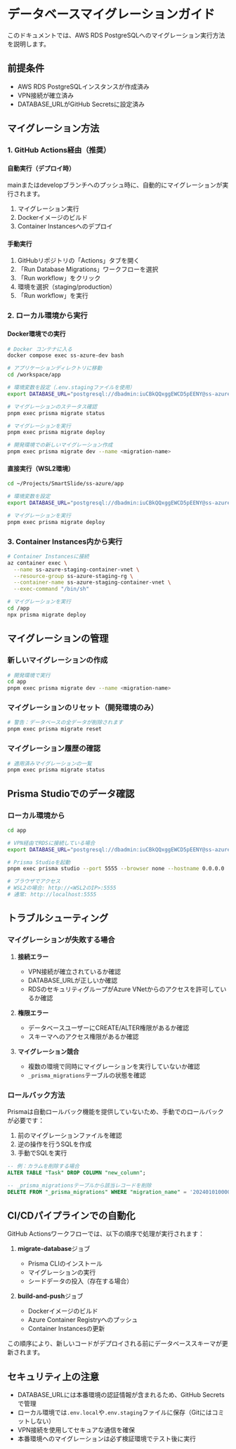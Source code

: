 # データベースマイグレーションガイド

このドキュメントでは、AWS RDS PostgreSQLへのマイグレーション実行方法を説明します。

## 前提条件

- AWS RDS PostgreSQLインスタンスが作成済み
- VPN接続が確立済み
- DATABASE_URLがGitHub Secretsに設定済み

## マイグレーション方法

### 1. GitHub Actions経由（推奨）

#### 自動実行（デプロイ時）
mainまたはdevelopブランチへのプッシュ時に、自動的にマイグレーションが実行されます。
1. マイグレーション実行
2. Dockerイメージのビルド
3. Container Instancesへのデプロイ

#### 手動実行
1. GitHubリポジトリの「Actions」タブを開く
2. 「Run Database Migrations」ワークフローを選択
3. 「Run workflow」をクリック
4. 環境を選択（staging/production）
5. 「Run workflow」を実行

### 2. ローカル環境から実行

#### Docker環境での実行
```bash
# Docker コンテナに入る
docker compose exec ss-azure-dev bash

# アプリケーションディレクトリに移動
cd /workspace/app

# 環境変数を設定（.env.stagingファイルを使用）
export DATABASE_URL="postgresql://dbadmin:iuCBkQQxggEWCD5pEENY@ss-azure-staging-rds.crbtndyup0lg.ap-northeast-1.rds.amazonaws.com:5432/ss_azure_db"

# マイグレーションのステータス確認
pnpm exec prisma migrate status

# マイグレーションを実行
pnpm exec prisma migrate deploy

# 開発環境での新しいマイグレーション作成
pnpm exec prisma migrate dev --name <migration-name>
```

#### 直接実行（WSL2環境）
```bash
cd ~/Projects/SmartSlide/ss-azure/app

# 環境変数を設定
export DATABASE_URL="postgresql://dbadmin:iuCBkQQxggEWCD5pEENY@ss-azure-staging-rds.crbtndyup0lg.ap-northeast-1.rds.amazonaws.com:5432/ss_azure_db"

# マイグレーションを実行
pnpm exec prisma migrate deploy
```

### 3. Container Instances内から実行

```bash
# Container Instancesに接続
az container exec \
  --name ss-azure-staging-container-vnet \
  --resource-group ss-azure-staging-rg \
  --container-name ss-azure-staging-container-vnet \
  --exec-command "/bin/sh"

# マイグレーションを実行
cd /app
npx prisma migrate deploy
```

## マイグレーションの管理

### 新しいマイグレーションの作成
```bash
# 開発環境で実行
cd app
pnpm exec prisma migrate dev --name <migration-name>
```

### マイグレーションのリセット（開発環境のみ）
```bash
# 警告：データベースの全データが削除されます
pnpm exec prisma migrate reset
```

### マイグレーション履歴の確認
```bash
# 適用済みマイグレーションの一覧
pnpm exec prisma migrate status
```

## Prisma Studioでのデータ確認

### ローカル環境から
```bash
cd app

# VPN経由でRDSに接続している場合
export DATABASE_URL="postgresql://dbadmin:iuCBkQQxggEWCD5pEENY@ss-azure-staging-rds.crbtndyup0lg.ap-northeast-1.rds.amazonaws.com:5432/ss_azure_db"

# Prisma Studioを起動
pnpm exec prisma studio --port 5555 --browser none --hostname 0.0.0.0

# ブラウザでアクセス
# WSL2の場合: http://<WSL2のIP>:5555
# 通常: http://localhost:5555
```

## トラブルシューティング

### マイグレーションが失敗する場合

1. **接続エラー**
   - VPN接続が確立されているか確認
   - DATABASE_URLが正しいか確認
   - RDSのセキュリティグループがAzure VNetからのアクセスを許可しているか確認

2. **権限エラー**
   - データベースユーザーにCREATE/ALTER権限があるか確認
   - スキーマへのアクセス権限があるか確認

3. **マイグレーション競合**
   - 複数の環境で同時にマイグレーションを実行していないか確認
   - `_prisma_migrations`テーブルの状態を確認

### ロールバック方法

Prismaは自動ロールバック機能を提供していないため、手動でのロールバックが必要です：

1. 前のマイグレーションファイルを確認
2. 逆の操作を行うSQLを作成
3. 手動でSQLを実行

```sql
-- 例：カラムを削除する場合
ALTER TABLE "Task" DROP COLUMN "new_column";

-- _prisma_migrationsテーブルから該当レコードを削除
DELETE FROM "_prisma_migrations" WHERE "migration_name" = '20240101000000_add_new_column';
```

## CI/CDパイプラインでの自動化

GitHub Actionsワークフローでは、以下の順序で処理が実行されます：

1. **migrate-database**ジョブ
   - Prisma CLIのインストール
   - マイグレーションの実行
   - シードデータの投入（存在する場合）

2. **build-and-push**ジョブ
   - Dockerイメージのビルド
   - Azure Container Registryへのプッシュ
   - Container Instancesの更新

この順序により、新しいコードがデプロイされる前にデータベーススキーマが更新されます。

## セキュリティ上の注意

- DATABASE_URLには本番環境の認証情報が含まれるため、GitHub Secretsで管理
- ローカル環境では`.env.local`や`.env.staging`ファイルに保存（Gitにはコミットしない）
- VPN接続を使用してセキュアな通信を確保
- 本番環境へのマイグレーションは必ず検証環境でテスト後に実行